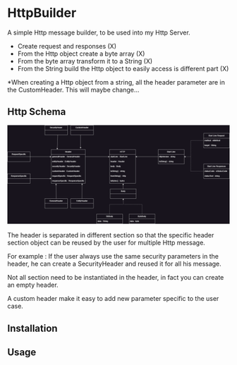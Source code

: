 # HttpBuilder

A simple Http message builder, to be used into my Http Server.

- Create request and responses (X)
- From the Http object create a byte array (X)
- From the byte array transform it to a String (X)
- From the String build the Http object to easily access is different part (X)

*When creating a Http object from a string, all the header parameter are in the CustomHeader. This will maybe change...

## Http Schema

![Http Schema](Image/HttpBuilder.png)

The header is separated in different section so that the specific header section object can be reused by the user for
multiple Http message. 

For example :
If the user always use the same security parameters in the header, he can create a SecurityHeader and reused it for all
his message.

Not all section need to be instantiated in the header, in fact you can create an empty header.

A custom header make it easy to add new parameter specific to the user case.

## Installation

## Usage